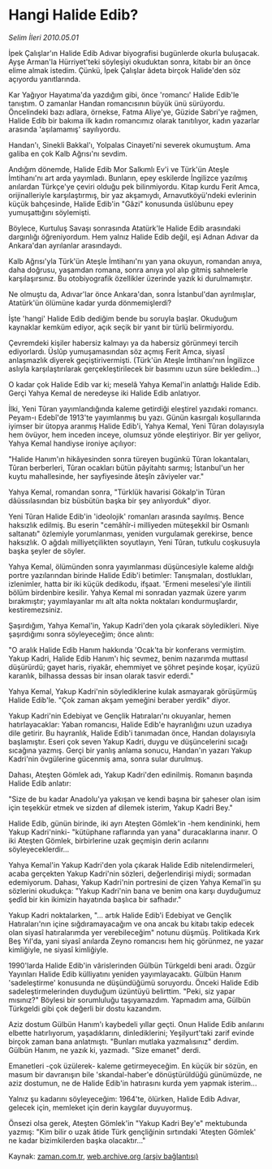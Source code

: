 # Hangi Halide Edib?

*Selim İleri 2010.05.01*

<tr><td class="metin" colspan="2" style="padding-top: 20px; padding-left: 5px; ">İpek Çalışlar'ın Halide Edib Adıvar biyografisi bugünlerde okurla buluşacak. Ayşe Arman'la Hürriyet'teki söyleşiyi okuduktan sonra, kitabı bir an önce elime almak istedim. Çünkü, İpek Çalışlar âdeta birçok Halide'den söz açıyordu yanıtlarında.</td></tr><tr><td class="metin" colspan="2" style="padding-top: 20px; padding-left: 5px; "><p>Kar Yağıyor Hayatıma'da yazdığım gibi, önce 'romancı' Halide Edib'le tanıştım. O zamanlar Handan romancısının büyük ünü sürüyordu. Öncelindeki bazı adlara, örnekse, Fatma Aliye'ye, Güzide Sabri'ye rağmen, Halide Edib bir bakıma ilk kadın romancımız olarak tanıtılıyor, kadın yazarlar arasında 'aşılamamış' sayılıyordu.
<p>Handan'ı, Sinekli Bakkal'ı, Yolpalas Cinayeti'ni severek okumuştum. Ama galiba en çok Kalb Ağrısı'nı sevdim.
<p>Andığım dönemde, Halide Edib Mor Salkımlı Ev'i ve Türk'ün Ateşle İmtihanı'nı art arda yayımladı. Bunların, epey eskilerde İngilizce yazılmış anılardan Türkçe'ye çeviri olduğu pek bilinmiyordu. Kitap kurdu Ferit Amca, orijinalleriyle karşılaştırmış, bir yaz akşamıydı, Arnavutköyü'ndeki evlerinin küçük bahçesinde, Halide Edib'in "Gâzi" konusunda üslûbunu epey yumuşattığını söylemişti.
<p>Böylece, Kurtuluş Savaşı sonrasında Atatürk'le Halide Edib arasındaki dargınlığı öğreniyordum. Hem yalnız Halide Edib değil, eşi Adnan Adıvar da Ankara'dan ayrılanlar arasındaydı.
<p>Kalb Ağrısı'yla Türk'ün Ateşle İmtihanı'nı yan yana okuyun, romandan anıya, daha doğrusu, yaşamdan romana, sonra anıya yol alıp gitmiş sahnelerle karşılaşırsınız. Bu otobiyografik özellikler üzerinde yazık ki durulmamıştır.
<p>Ne olmuştu da, Adıvar'lar önce Ankara'dan, sonra İstanbul'dan ayrılmışlar, Atatürk'ün ölümüne kadar yurda dönmemişlerdi?
<p>İşte 'hangi' Halide Edib dediğim bende bu soruyla başlar. Okuduğum kaynaklar kemküm ediyor, açık seçik bir yanıt bir türlü belirmiyordu.
<p>Çevremdeki kişiler habersiz kalmayı ya da habersiz görünmeyi tercih ediyorlardı. Üslûp yumuşamasından söz açmış Ferit Amca, siyasî anlaşmazlık diyerek geçiştirivermişti. (Türk'ün Ateşle İmtihanı'nın İngilizce aslıyla karşılaştırılarak gerçekleştirilecek bir basımını uzun süre bekledim...)
<p>O kadar çok Halide Edib var ki; meselâ Yahya Kemal'in anlattığı Halide Edib. Gerçi Yahya Kemal de neredeyse iki Halide Edib anlatıyor.
<p>İlki, Yeni Tûran yayımlandığında kaleme getirdiği eleştirel yazıdaki romancı. Peyam-ı Edebî'de 1913'te yayımlanmış bu yazı. Günün kasırgalı koşullarında iyimser bir ütopya aranmış Halide Edib'i, Yahya Kemal, Yeni Tûran dolayısıyla hem övüyor, hem inceden inceye, olumsuz yönde eleştiriyor. Bir yer geliyor, Yahya Kemal handiyse ironiye açılıyor:
<p>"Halide Hanım'ın hikâyesinden sonra türeyen bugünkü Tûran lokantaları, Tûran berberleri, Tûran ocakları bütün pâyitahtı sarmış; İstanbul'un her kuytu mahallesinde, her sayfiyesinde âteşîn zâviyeler var."
<p>Yahya Kemal, romandan sonra, "Türklük havarisi Gökalp'in Tûran dâüssılasından biz büsbütün başka bir şey anlıyorduk" diyor.
<p>Yeni Tûran Halide Edib'in 'ideolojik' romanları arasında sayılmış. Bence haksızlık edilmiş. Bu eserin "cemâhîr-i milliyeden müteşekkil bir Osmanlı saltanatı" özlemiyle yorumlanması, yeniden vurgulamak gerekirse, bence haksızlık. O ağdalı milliyetçilikten soyutlayın, Yeni Tûran, tutkulu coşkusuyla başka şeyler de söyler.
<p>Yahya Kemal, ölümünden sonra yayımlanması düşüncesiyle kaleme aldığı portre yazılarından birinde Halide Edib'i betimler: Tanışmaları, dostlukları, izlenimler, hatta bir iki küçük dedikodu, ifşaat. 'Ermeni meselesi'yle ilintili bölüm birdenbire kesilir. Yahya Kemal mi sonradan yazmak üzere yarım bırakmıştır; yayımlayanlar mı alt alta nokta noktaları kondurmuşlardır, kestiremezsiniz.
<p>Şaşırdığım, Yahya Kemal'in, Yakup Kadri'den yola çıkarak söyledikleri. Niye şaşırdığımı sonra söyleyeceğim; önce alıntı:
<p>"O aralık Halide Edib Hanım hakkında 'Ocak'ta bir konferans vermiştim. Yakup Kadri, Halide Edib Hanım'ı hiç sevmez, benim nazarımda muttasıl düşürürdü; gayet haris, riyakâr, ehemmiyet ve şöhret peşinde koşar, içyüzü karanlık, bilhassa dessas bir insan olarak tasvir ederdi."
<p>Yahya Kemal, Yakup Kadri'nin söylediklerine kulak asmayarak görüşürmüş Halide Edib'le. "Çok zaman akşam yemeğini beraber yerdik" diyor.
<p>Yakup Kadri'nin Edebiyat ve Gençlik Hatıraları'nı okuyanlar, hemen hatırlayacaklar: Yaban romancısı, Halide Edib'e hayranlığını uzun uzadıya dile getirir. Bu hayranlık, Halide Edib'i tanımadan önce, Handan dolayısıyla başlamıştır. Eseri çok seven Yakup Kadri, duygu ve düşüncelerini sıcağı sıcağına yazmış. Gerçi bir yanlış anlama sonucu, Handan'ın yazarı Yakup Kadri'nin övgülerine gücenmiş ama, sonra sular durulmuş.
<p>Dahası, Ateşten Gömlek adı, Yakup Kadri'den edinilmiş. Romanın başında Halide Edib anlatır:
<p>"Size de bu kadar Anadolu'ya yakışan ve kendi başına bir şaheser olan isim için teşekkür etmek ve sizden af dilemek isterim, Yakup Kadri Bey."
<p>Halide Edib, günün birinde, iki ayrı Ateşten Gömlek'in -hem kendininki, hem Yakup Kadri'ninki- "kütüphane raflarında yan yana" duracaklarına inanır. O iki Ateşten Gömlek, birbirlerine uzak geçmişin derin acılarını söyleyeceklerdir...
<p>Yahya Kemal'in Yakup Kadri'den yola çıkarak Halide Edib nitelendirmeleri, acaba gerçekten Yakup Kadri'nin sözleri, değerlendirişi miydi; sormadan edemiyorum. Dahası, Yakup Kadri'nin portresini de çizen Yahya Kemal'in şu sözlerini okudukça: "Yakup Kadri'nin bana ve benim ona karşı duyduğumuz şedîd bir kin ikimizin hayatında başlıca bir safhadır."
<p>Yakup Kadri noktalarken, "... artık Halide Edib'i Edebiyat ve Gençlik Hatıraları'nın içine sığdıramayacağım ve ona ancak bu kitabı takip edecek olan siyasî hatıralarımda yer verebileceğim" notunu düşmüş. Politikada Kırk Beş Yıl'da, yani siyasî anılarda Zeyno romancısı hem hiç görünmez, ne yazar kimliğiyle, ne siyasî kimliğiyle.
<p>1990'larda Halide Edib'in vârislerinden Gülbün Türkgeldi beni aradı. Özgür Yayınları Halide Edib külliyatını yeniden yayımlayacaktı. Gülbün Hanım 'sadeleştirme' konusunda ne düşündüğümü soruyordu. Önceki Halide Edib sadeleştirmelerinden duyduğum üzüntüyü belirttim. "Peki, siz yapar mısınız?" Böylesi bir sorumluluğu taşıyamazdım. Yapmadım ama, Gülbün Türkgeldi gibi çok değerli bir dostu kazandım.
<p>Aziz dostum Gülbün Hanım'ı kaybedeli yıllar geçti. Onun Halide Edib anılarını elbette hatırlıyorum, yaşadıklarını, dinlediklerini; Yeşilyurt'taki zarif evinde birçok zaman bana anlatmıştı. "Bunları mutlaka yazmalısınız" derdim. Gülbün Hanım, ne yazık ki, yazmadı. "Size emanet" derdi.
<p>Emanetleri -çok üzülerek- kaleme getirmeyeceğim. En küçük bir sözün, en masum bir davranışın bile 'skandal-haber'e dönüştürüldüğü günümüzde, ne aziz dostumun, ne de Halide Edib'in hatırasını kurda yem yapmak isterim...
<p>Yalnız şu kadarını söyleyeceğim: 1964'te, ölürken, Halide Edib Adıvar, gelecek için, memleket için derin kaygılar duyuyormuş.
<p>Önsezi olsa gerek, Ateşten Gömlek'in "Yakup Kadri Bey'e" mektubunda yazmış: "Kim bilir o uzak âtide Türk gençliğinin sırtındaki 'Ateşten Gömlek' ne kadar bizimkilerden başka olacaktır..." <br/></p></p></p></p></p></p></p></p></p></p></p></p></p></p></p></p></p></p></p></p></p></p></p></p></p></p></p></p></td></tr>

Kaynak: [zaman.com.tr](http://zaman.com.tr/yazar.do?yazino=978983), [web.archive.org (arşiv bağlantısı)](http://web.archive.org/web/20100515020945/http://www.zaman.com.tr:80/yazar.do?yazino=978983)
